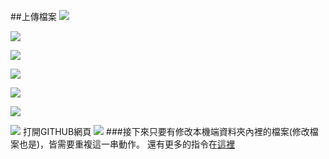 ##上傳檔案
![](https://dl.dropboxusercontent.com/s/59o7ur5xyxhwtqx/%E6%9C%AA%E5%91%BD%E5%90%8D24.png?dl=0)

![](https://dl.dropboxusercontent.com/s/dcorv1gsvhjt150/%E6%9C%AA%E5%91%BD%E5%90%8D25.png?dl=0)

![](https://dl.dropboxusercontent.com/s/81a2zwychu99fmn/%E6%9C%AA%E5%91%BD%E5%90%8D26.png?dl=0)

![](https://dl.dropboxusercontent.com/s/k9hwy5tse9d0lgt/%E6%9C%AA%E5%91%BD%E5%90%8D27.png?dl=0)

![](https://dl.dropboxusercontent.com/s/5ysywb613d2cvuc/%E6%9C%AA%E5%91%BD%E5%90%8D28.png?dl=0)

![](https://dl.dropboxusercontent.com/s/pensekxjnuc4me2/%E6%9C%AA%E5%91%BD%E5%90%8D29.png?dl=0)

![](https://dl.dropboxusercontent.com/s/ynkxesl7riw4m5u/%E6%9C%AA%E5%91%BD%E5%90%8D30.png?dl=0)
打開GITHUB網頁
![](https://dl.dropboxusercontent.com/s/8466bxu5nw3kxt9/%E6%9C%AA%E5%91%BD%E5%90%8D31.png?dl=0)
###接下來只要有修改本機端資料夾內裡的檔案(修改檔案也是)，皆需要重複這一串動作。
還有更多的指令在[這裡](http://blog.longwin.com.tw/2009/05/git-learn-initial-command-2009/)
